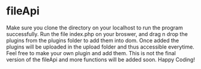 # fileApi
Make sure you clone the directory on your localhost to run the program successfully.
Run the file index.php on your broswer, and drag n drop the plugins from the plugins folder to add them into dom.
Once added the plugins will be uploaded in the upload folder and thus accessible everytime.
Feel free to make your own plugin and add them. This is not the final version of the fileApi and more functions will be added soon.
Happy Coding!
